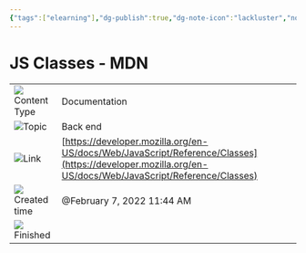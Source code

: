 ```yaml
---
{"tags":["elearning"],"dg-publish":true,"dg-note-icon":"lackluster","noteIcon":"lackluster","permalink":"/04-resources-material-para-zettel/elearning/js-classes-mdn/","dgPassFrontmatter":true,"created":"2025-10-16T09:48:33.788+01:00","updated":"2025-10-24T16:07:27.565+01:00"}
---
```


# JS Classes - MDN

|   |   |
|---|---|
|![](list_gray%2037.svg)Content Type|Documentation|
|![](list_gray%2037.svg)Topic|Back end|
|![](link_gray%2024.svg)Link|[https://developer.mozilla.org/en-US/docs/Web/JavaScript/Reference/Classes](https://developer.mozilla.org/en-US/docs/Web/JavaScript/Reference/Classes)|
|![](clock_gray%2014.svg)Created time|@February 7, 2022 11:44 AM|
|![](checkmark-square_gray%2014.svg)Finished||